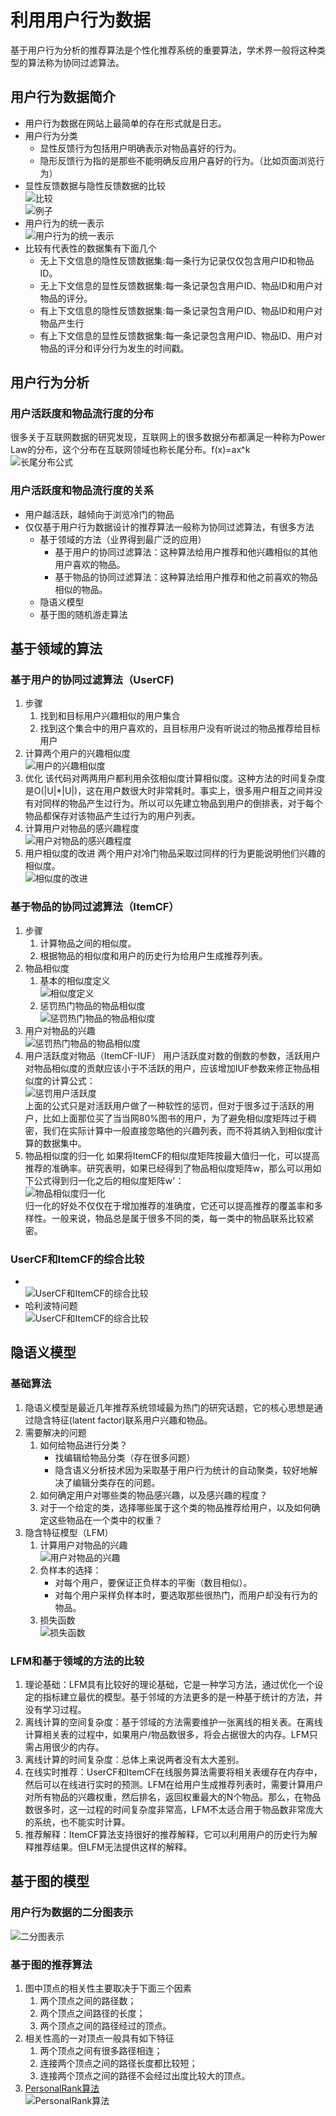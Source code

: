 # 利用用户行为数据
基于用户行为分析的推荐算法是个性化推荐系统的重要算法，学术界一般将这种类型的算法称为协同过滤算法。
## 用户行为数据简介
* 用户行为数据在网站上最简单的存在形式就是日志。
* 用户行为分类
	* 显性反馈行为包括用户明确表示对物品喜好的行为。
	* 隐形反馈行为指的是那些不能明确反应用户喜好的行为。（比如页面浏览行为）
* 显性反馈数据与隐性反馈数据的比较</br>![比较](https://github.com/easezyc/Recommended-system-practice/blob/master/pics/pic7.png?raw=true)</br>![例子](https://github.com/easezyc/Recommended-system-practice/blob/master/pics/pic8.png?raw=true)
* 用户行为的统一表示</br>![用户行为的统一表示](https://github.com/easezyc/Recommended-system-practice/blob/master/pics/pic9.png?raw=true)
* 比较有代表性的数据集有下面几个
	* 无上下文信息的隐性反馈数据集:每一条行为记录仅仅包含用户ID和物品ID。
	*  无上下文信息的显性反馈数据集:每一条记录包含用户ID、物品ID和用户对物品的评分。
    *  有上下文信息的隐性反馈数据集:每一条记录包含用户ID、物品ID和用户对物品产生行
    *  有上下文信息的显性反馈数据集:每一条记录包含用户ID、物品ID、用户对物品的评分和评分行为发生的时间戳。
## 用户行为分析
### 用户活跃度和物品流行度的分布
很多关于互联网数据的研究发现，互联网上的很多数据分布都满足一种称为Power Law的分布，这个分布在互联网领域也称长尾分布。f(x)=ax^k</br>
![长尾分布公式](https://github.com/easezyc/Recommended-system-practice/blob/master/pics/pic10.png?raw=true)
### 用户活跃度和物品流行度的关系
* 用户越活跃，越倾向于浏览冷门的物品
* 仅仅基于用户行为数据设计的推荐算法一般称为协同过滤算法，有很多方法
	* 基于领域的方法（业界得到最广泛的应用）
		* 基于用户的协同过滤算法：这种算法给用户推荐和他兴趣相似的其他用户喜欢的物品。
		* 基于物品的协同过滤算法：这种算法给用户推荐和他之前喜欢的物品相似的物品。
	* 隐语义模型
	* 基于图的随机游走算法
## 基于领域的算法
### 基于用户的协同过滤算法（UserCF)
1. 步骤
	1. 找到和目标用户兴趣相似的用户集合
	2. 找到这个集合中的用户喜欢的，且目标用户没有听说过的物品推荐给目标用户
2. 计算两个用户的兴趣相似度
	</br>![用户的兴趣相似度](https://github.com/easezyc/Recommended-system-practice/blob/master/pics/pic11.png?raw=true)</br>
3. 优化
	该代码对两两用户都利用余弦相似度计算相似度。这种方法的时间复杂度是O(|U|*|U|)，这在用户数很大时非常耗时。事实上，很多用户相互之间并没有对同样的物品产生过行为。所以可以先建立物品到用户的倒排表，对于每个物品都保存对该物品产生过行为的用户列表。
4. 计算用户对物品的感兴趣程度
	</br>![用户对物品的感兴趣程度](https://github.com/easezyc/Recommended-system-practice/blob/master/pics/pic12.png?raw=true)</br>
5. 用户相似度的改进
	两个用户对冷门物品采取过同样的行为更能说明他们兴趣的相似度。
   </br> ![相似度的改进](https://github.com/easezyc/Recommended-system-practice/blob/master/pics/pic13.png?raw=true)</br>
### 基于物品的协同过滤算法（ItemCF）
1. 步骤
	1. 计算物品之间的相似度。
	2. 根据物品的相似度和用户的历史行为给用户生成推荐列表。
2. 物品相似度
	1. 基本的相似度定义
	</br>![相似度定义](https://github.com/easezyc/Recommended-system-practice/blob/master/pics/pic14.png?raw=true)</br>
    2. 惩罚热门物品的物品相似度
    </br>![惩罚热门物品的物品相似度](https://github.com/easezyc/Recommended-system-practice/blob/master/pics/pic15.png?raw=true)</br>
3. 用户对物品的兴趣
	</br>![惩罚热门物品的物品相似度](https://github.com/easezyc/Recommended-system-practice/blob/master/pics/pic16.png?raw=true)</br>
4. 用户活跃度对物品（ItemCF-IUF）
	用户活跃度对数的倒数的参数，活跃用户对物品相似度的贡献应该小于不活跃的用户，应该增加IUF参数来修正物品相似度的计算公式： 
   </br> ![惩罚用户活跃度](https://github.com/easezyc/Recommended-system-practice/blob/master/pics/pic17.png?raw=true)</br>
    上面的公式只是对活跃用户做了一种软性的惩罚，但对于很多过于活跃的用户，比如上面那位买了当当网80%图书的用户，为了避免相似度矩阵过于稠密，我们在实际计算中一般直接忽略他的兴趣列表，而不将其纳入到相似度计算的数据集中。
5. 物品相似度的归一化
	如果将ItemCF的相似度矩阵按最大值归一化，可以提高推荐的准确率。研究表明，如果已经得到了物品相似度矩阵w，那么可以用如下公式得到归一化之后的相似度矩阵w'：
   </br> ![物品相似度归一化](https://github.com/easezyc/Recommended-system-practice/blob/master/pics/pic18.png?raw=true)</br>
    归一化的好处不仅仅在于增加推荐的准确度，它还可以提高推荐的覆盖率和多样性。一般来说，物品总是属于很多不同的类，每一类中的物品联系比较紧密。
### UserCF和ItemCF的综合比较
* </br>![UserCF和ItemCF的综合比较](https://github.com/easezyc/Recommended-system-practice/blob/master/pics/pic19.png?raw=true)
* 哈利波特问题</br>
	![UserCF和ItemCF的综合比较](https://github.com/easezyc/Recommended-system-practice/blob/master/pics/pic20.png?raw=true)
## 隐语义模型
### 基础算法
1. 隐语义模型是最近几年推荐系统领域最为热门的研究话题，它的核心思想是通过隐含特征(latent factor)联系用户兴趣和物品。
2. 需要解决的问题
	1. 如何给物品进行分类？
		* 找编辑给物品分类（存在很多问题）
		* 隐含语义分析技术因为采取基于用户行为统计的自动聚类，较好地解决了编辑分类存在的问题。
	2. 如何确定用户对哪些类的物品感兴趣，以及感兴趣的程度？
	3. 对于一个给定的类，选择哪些属于这个类的物品推荐给用户，以及如何确定这些物品在一个类中的权重？
3. 隐含特征模型（LFM）
	1. 计算用户对物品的兴趣</br>
	![用户对物品的兴趣](https://github.com/easezyc/Recommended-system-practice/blob/master/pics/pic21.png?raw=true)
    2. 负样本的选择：
    	* 对每个用户，要保证正负样本的平衡（数目相似）。
		* 对每个用户采样负样本时，要选取那些很热门，而用户却没有行为的物品。
	3. 损失函数</br>
	![损失函数](https://github.com/easezyc/Recommended-system-practice/blob/master/pics/pic22.png?raw=true)
### LFM和基于领域的方法的比较
1. 理论基础：LFM具有比较好的理论基础，它是一种学习方法，通过优化一个设定的指标建立最优的模型。基于邻域的方法更多的是一种基于统计的方法，并没有学习过程。
2. 离线计算的空间复杂度：基于邻域的方法需要维护一张离线的相关表。在离线计算相关表的过程中，如果用户/物品数很多，将会占据很大的内存。LFM只需占用很少的内存。
3. 离线计算的时间复杂度：总体上来说两者没有太大差别。
4. 在线实时推荐：UserCF和ItemCF在线服务算法需要将相关表缓存在内存中，然后可以在线进行实时的预测。LFM在给用户生成推荐列表时，需要计算用户对所有物品的兴趣权重，然后排名，返回权重最大的N个物品。那么，在物品数很多时，这一过程的时间复杂度非常高，LFM不太适合用于物品数非常庞大的系统，也不能实时计算。
5. 推荐解释：ItemCF算法支持很好的推荐解释，它可以利用用户的历史行为解释推荐结果。但LFM无法提供这样的解释。
## 基于图的模型
### 用户行为数据的二分图表示
![二分图表示](https://github.com/easezyc/Recommended-system-practice/blob/master/pics/pic23.png?raw=true)
### 基于图的推荐算法
1. 图中顶点的相关性主要取决于下面三个因素
	1. 两个顶点之间的路径数；
	2. 两个顶点之间路径的长度；
	3. 两个顶点之间的路径经过的顶点。
2. 相关性高的一对顶点一般具有如下特征
	1. 两个顶点之间有很多路径相连；
	2. 连接两个顶点之间的路径长度都比较短；
	3. 连接两个顶点之间的路径不会经过出度比较大的顶点。
3. [PersonalRank算法](http://blog.csdn.net/google19890102/article/details/51719947)</br>
	![PersonalRank算法](https://github.com/easezyc/Recommended-system-practice/blob/master/pics/pic24.png?raw=true)